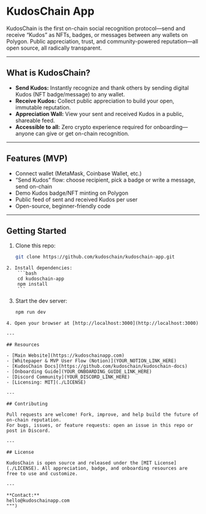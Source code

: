 # KudosChain App

KudosChain is the first on-chain social recognition protocol—send and receive “Kudos” as NFTs, badges, or messages between any wallets on Polygon. Public appreciation, trust, and community-powered reputation—all open source, all radically transparent.

---

## What is KudosChain?

- **Send Kudos:** Instantly recognize and thank others by sending digital Kudos (NFT badge/message) to any wallet.
- **Receive Kudos:** Collect public appreciation to build your open, immutable reputation.
- **Appreciation Wall:** View your sent and received Kudos in a public, shareable feed.
- **Accessible to all:** Zero crypto experience required for onboarding—anyone can give or get on-chain recognition.

---

## Features (MVP)

- Connect wallet (MetaMask, Coinbase Wallet, etc.)
- “Send Kudos” flow: choose recipient, pick a badge or write a message, send on-chain
- Demo Kudos badge/NFT minting on Polygon
- Public feed of sent and received Kudos per user
- Open-source, beginner-friendly code

---

## Getting Started

1. Clone this repo:
    ```bash
    git clone https://github.com/kudoschain/kudoschain-app.git
    ```
```
2. Install dependencies:
    ```bash
    cd kudoschain-app
    npm install
    ```
```
3. Start the dev server:
    ```bash
    npm run dev
    ```
```
4. Open your browser at [http://localhost:3000](http://localhost:3000)

---

## Resources

- [Main Website](https://kudoschainapp.com)
- [Whitepaper & MVP User Flow (Notion)](YOUR_NOTION_LINK_HERE)
- [KudosChain Docs](https://github.com/kudoschain/kudoschain-docs)
- [Onboarding Guide](YOUR_ONBOARDING_GUIDE_LINK_HERE)
- [Discord Community](YOUR_DISCORD_LINK_HERE)
- [Licensing: MIT](./LICENSE)

---

## Contributing

Pull requests are welcome! Fork, improve, and help build the future of on-chain reputation.  
For bugs, issues, or feature requests: open an issue in this repo or post in Discord.

---

## License

KudosChain is open source and released under the [MIT License](./LICENSE). All appreciation, badge, and onboarding resources are free to use and customize.

---

**Contact:**  
hello@kudoschainapp.com
""")
